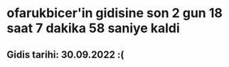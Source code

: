# ofarukbicer'in gidisine son 2 gun 18 saat 7 dakika 58 saniye kaldi

## Gidis tarihi: 30.09.2022 :(